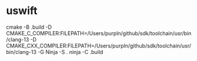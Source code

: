 # uswift
cmake -B .build -D CMAKE_C_COMPILER:FILEPATH=/Users/purpln/github/sdk/toolchain/usr/bin/clang-13 -D CMAKE_CXX_COMPILER:FILEPATH=/Users/purpln/github/sdk/toolchain/usr/bin/clang-13 -G Ninja -S .
ninja -C .build
